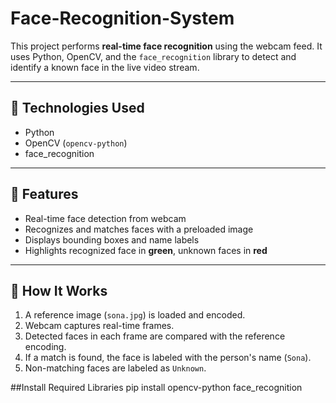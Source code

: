 # Face-Recognition-System

This project performs **real-time face recognition** using the webcam feed. It uses Python, OpenCV, and the `face_recognition` library to detect and identify a known face in the live video stream.

---

## 🔧 Technologies Used

- Python
- OpenCV (`opencv-python`)
- face_recognition

---

## 🚀 Features

- Real-time face detection from webcam
- Recognizes and matches faces with a preloaded image
- Displays bounding boxes and name labels
- Highlights recognized face in **green**, unknown faces in **red**

---

## 🧠 How It Works

1. A reference image (`sona.jpg`) is loaded and encoded.
2. Webcam captures real-time frames.
3. Detected faces in each frame are compared with the reference encoding.
4. If a match is found, the face is labeled with the person's name (`Sona`).
5. Non-matching faces are labeled as `Unknown`.

##Install Required Libraries
pip install opencv-python face_recognition
